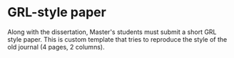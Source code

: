 # GRL-style paper

Along with the dissertation, Master's students must submit a short GRL style
paper. This is custom template that tries to reproduce the style of the old
journal (4 pages, 2 columns).
